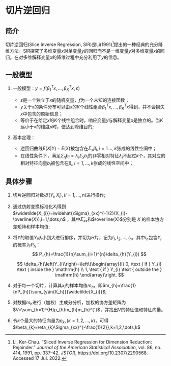 # 切片逆回归

## 简介

切片逆回归(Slice Inverse Regression, SIR)是Li(1991)[^1]提出的一种经典的充分降维方法。SIR探究了多维变量$x$对单变量$y$的回归而不是一维变量$y$对多维变量$x$的回归。在对多维解释变量$x$的降维过程中充分利用了$y$的信息。

## 一般模型

1. 一般模型：$y=f(\beta^{T}_{1}x,\dots,\beta_{K}^{T}x,\varepsilon)$
   - $\varepsilon$是一个独立于$x$的随机变量，$f$为一个未知的连接函数；
   - $y$关于$x$的条件分布可以由$x$的$K$个线性组合$\beta^{T}_{1}x,\dots,\beta_{K}^{T}x$得到，并不会损失$x$中包含的原始信息；
   - 等价于在给定$x$的$K$个线性组合时，响应变量$y$与解释变量$x$是独立的。当$K$远小于$x$的维度$p$时，便达到降维目的;

2. 基本定理：
   - 逆回归曲线$E(X|Y)-E(X)$被包含在$\Sigma_{x}\beta_{i},i=1\,\dots,k$张成的线性空间中；
   - 在线性条件下，满足$\Sigma_{\eta}b_{i}=\lambda_{i}\Sigma_{x}b_{i}$的非零相对特征$\lambda_{i}$不超过$k$个，其对应的相对特征向量$b_{i}$被包含在$\beta_{i},i=1,\dots,k$张成的线性空间中；

## 具体步骤

1. 切片逆回归对数据$(Y_{i},X_{i}),(i=1,\dots,n)$进行操作;

2. 通过仿射变换标准化$X_{i}$得到$\widetilde{X_{i}}=\widehat{\Sigma}_{xx}^{-1/2}(X_{i}-\overline{X}),i=1,\dots,n$ ，其中$\widehat{\Sigma}_{xx}$和$\overline{X}$分别是 $X$ 的样本协方差矩阵和样本均值;

3. 将$Y$的取值$Y_{i}$从小到大进行排序，并切为$H$片，记为$I_{1},I_{2},\dots,I_{h}$。其中$I_{h}$包含$Y_{i}$的概率为$P_{h}$：
   $$
   P_{h}=\frac{1}{n}\sum_{i=1}^{n}\delta_{h}(Y_{i})
   $$

   $$
   \delta_{h}\left(Y_{i}\right)=\left\{\begin{array}{l}
   0, \text { if } Y_{i} \text { inside the } \mathrm{h} \\
   1, \text { if } Y_{i} \text { outside the } \mathrm{h}
   \end{array}\right.
   $$

4. 对于每一个切片，计算其$x_{i}$的样本均值$m_{h}$，即$m_{h}=\frac{1}{nP_{h}}\sum_{y\in{I{_h}}}\widetilde{X_{i}}$;

5. 对数据$m_{h}$进行（加权）主成分分析，加权的协方差矩阵为$V=\sum_{h=1}^{H}p_{h}m_{h}m_{h}^{'}$，并找出V的特征值和特征向量。

6. 令$k$个最大的特征向量为$\eta_{k},(k=1,2,\dots,k)$，可得$\beta_{k}=\eta_{k}\Sigma_{xx}^{-\frac{1}{2}},k=1,2,\dots,k$



[^1]: Li, Ker-Chau. “Sliced Inverse Regression for Dimension Reduction: Rejoinder.” *Journal of the American Statistical Association*, vol. 86, no. 414, 1991, pp. 337–42. *JSTOR*, https://doi.org/10.2307/2290568. Accessed 17 Jul. 2022.


